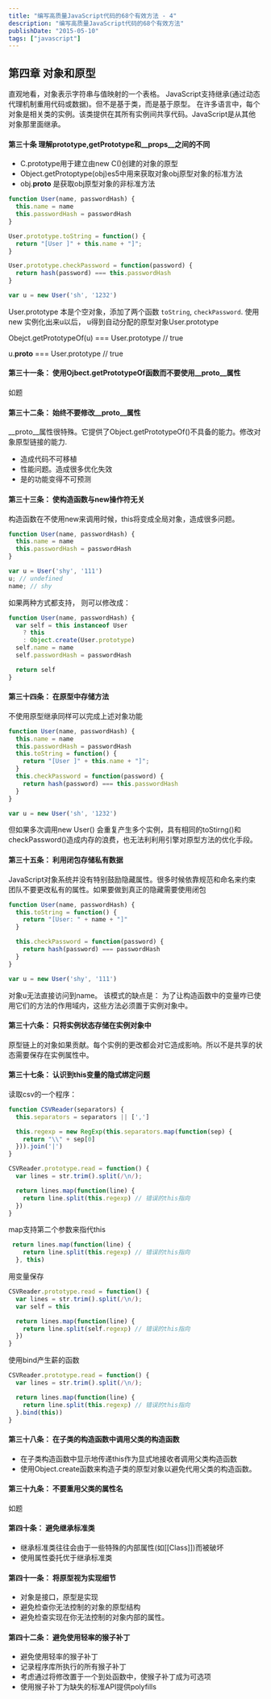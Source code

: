 ```yaml
---
title: "编写高质量JavaScript代码的68个有效方法 - 4"
description: "编写高质量JavaScript代码的68个有效方法"
publishDate: "2015-05-10"
tags: ["javascript"]
---
```



## 第四章 对象和原型

直观地看，对象表示字符串与值映射的一个表格。
JavaScript支持继承(通过动态代理机制重用代码或数据)。但不是基于类，而是基于原型。
在许多语言中，每个对象是相关类的实例。该类提供在其所有实例间共享代码。JavaScript是从其他对象那里面继承。

#### 第三十条 理解prototype,getPrototype和__props__之间的不同
- C.prototype用于建立由new C()创建的对象的原型
- Object.getProtoptype(obj)es5中用来获取对象obj原型对象的标准方法
- obj.__proto__ 是获取obj原型对象的非标准方法

```js
function User(name, passwordHash) {
  this.name = name
  this.passwordHash = passwordHash
}

User.prototype.toString = function() {
  return "[User ]" + this.name + "]";
}

User.prototype.checkPassword = function(password) {
  return hash(password) === this.passwordHash
}

var u = new User('sh', '1232')
```

User.prototype 本是个空对象，添加了两个函数 `toString`, `checkPassword`.
使用new 实例化出来u以后， u得到自动分配的原型对象User.prototype

Obejct.getPrototypeOf(u) === User.prototype // true

u.__proto__ === User.prototype // true

#### 第三十一条： 使用Ojbect.getPrototypeOf函数而不要使用__proto__属性

如题

#### 第三十二条： 始终不要修改__proto__属性

__proto__属性很特殊。它提供了Object.getPrototypeOf()不具备的能力。修改对象原型链接的能力.

- 造成代码不可移植
- 性能问题。造成很多优化失效
- 是的功能变得不可预测

#### 第三十三条： 使构造函数与new操作符无关

构造函数在不使用new来调用时候，this将变成全局对象，造成很多问题。
```js
function User(name, passwordHash) {
  this.name = name
  this.passwordHash = passwordHash
}

var u = User('shy', '111')
u; // undefined
name; // shy
```
如果两种方式都支持， 则可以修改成：
```js
function User(name, passwordHash) {
  var self = this instanceof User
    ? this
    : Object.create(User.prototype)
  self.name = name
  self.passwordHash = passwordHash

  return self
}
```

#### 第三十四条： 在原型中存储方法

不使用原型继承同样可以完成上述对象功能
```js
function User(name, passwordHash) {
  this.name = name
  this.passwordHash = passwordHash
  this.toString = function() {
    return "[User ]" + this.name + "]";
  }
  this.checkPassword = function(password) {
    return hash(password) === this.passwordHash
  }
}

var u = new User('sh', '1232')
```
但如果多次调用new User() 会重复产生多个实例，具有相同的toStirng()和checkPassword()造成内存的浪费，也无法利利用引擎对原型方法的优化手段。

#### 第三十五条： 利用闭包存储私有数据

JavaScript对象系统并没有特别鼓励隐藏属性。很多时候依靠规范和命名来约束团队不要更改私有的属性。如果要做到真正的隐藏需要使用闭包

```js
function User(name, passwordHash) {
  this.toString = function() {
    return "[User: " + name + "]"
  }

  this.checkPassword = function(password) {
    return hash(password) === passwordHash
  }
}

var u = new User('shy', '111')
```
对象u无法直接访问到name。
该模式的缺点是： 为了让构造函数中的变量咋已使用它们的方法的作用域内，这些方法必须置于实例对象中。

#### 第三十六条： 只将实例状态存储在实例对象中

原型链上的对象如果贡献。每个实例的更改都会对它造成影响。所以不是共享的状态需要保存在实例属性中。

#### 第三十七条： 认识到this变量的隐式绑定问题

读取csv的一个程序：
```js
function CSVReader(separators) {
  this.separators = separators || [',']

  this.regexp = new RegExp(this.separators.map(function(sep) {
    return "\\" + sep[0]
  })).join('|')
}

CSVReader.prototype.read = function() {
  var lines = str.trim().split(/\n/);

  return lines.map(function(line) {
    return line.split(this.regexp) // 错误的this指向
  })
}
```

map支持第二个参数来指代this
```js
 return lines.map(function(line) {
    return line.split(this.regexp) // 错误的this指向
  }, this)
```

用变量保存
```js
CSVReader.prototype.read = function() {
  var lines = str.trim().split(/\n/);
  var self = this

  return lines.map(function(line) {
    return line.split(self.regexp) // 错误的this指向
  })
}
```

使用bind产生薪的函数
```js
CSVReader.prototype.read = function() {
  var lines = str.trim().split(/\n/);

  return lines.map(function(line) {
    return line.split(this.regexp) // 错误的this指向
  }.bind(this))
}
```

#### 第三十八条： 在子类的构造函数中调用父类的构造函数

- 在子类构造函数中显示地传递this作为显式地接收者调用父类构造函数
- 使用Object.create函数来构造子类的原型对象以避免代用父类的构造函数。

#### 第三十九条： 不要重用父类的属性名

如题

#### 第四十条： 避免继承标准类

- 继承标准类往往会由于一些特殊的内部属性(如[[Class]])而被破坏
- 使用属性委托优于继承标准类

#### 第四十一条： 将原型视为实现细节

- 对象是接口，原型是实现
- 避免检查你无法控制的对象的原型结构
- 避免检查实现在你无法控制的对象内部的属性。

#### 第四十二条： 避免使用轻率的猴子补丁

- 避免使用轻率的猴子补丁
- 记录程序库所执行的所有猴子补丁
- 考虑通过将修改置于一个到处函数中，使猴子补丁成为可选项
- 使用猴子补丁为缺失的标准API提供polyfills

